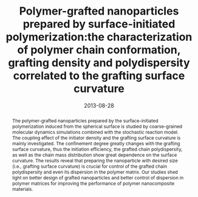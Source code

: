 ---
title: "Polymer-grafted nanoparticles prepared by surface-initiated  polymerization:the characterization of polymer chain conformation,  grafting density and polydispersity correlated to the grafting surface  curvature"
authors:
- Yao-Hong Xue
- You-Liang Zhu
- Wei Quan
- Fu-Heng Qu
- Cheng Han
- Jing-Tao Fan
- Hong Liu
date: "2013-08-28"
doi: "10.1039/C3CP51960K"
publication_types: ["期刊文章"]
publication: "Physical Chemistry Chemical Physics"
publication_short: "Phys. Chem. Chem. Phys."
abstract: "The polymer-grafted nanoparticles prepared by the  surface-initiated polymerization induced from the spherical surface is  studied by coarse-grained molecular dynamics simulations combined with  the stochastic reaction model. The coupling effect of the initiator  density and the grafting surface curvature is mainly investigated. The  confinement degree greatly changes with the grafting surface curvature,  thus the initiation efficiency, the grafted chain polydispersity, as  well as the chain mass distribution show great dependence on the surface  curvature. The results reveal that preparing the nanoparticle with  desired size (i.e., grafting surface curvature) is crucial for control  of the grafted chain polydispersity and even its dispersion in the  polymer matrix. Our studies shed light on better design of grafted  nanoparticles and better control of dispersion in polymer matrices for  improving the performance of polymer nanocomposite materials."
url_pdf: "https://pubs.rsc.org/en/content/articlelanding/2013/cp/c3cp51960k"
---